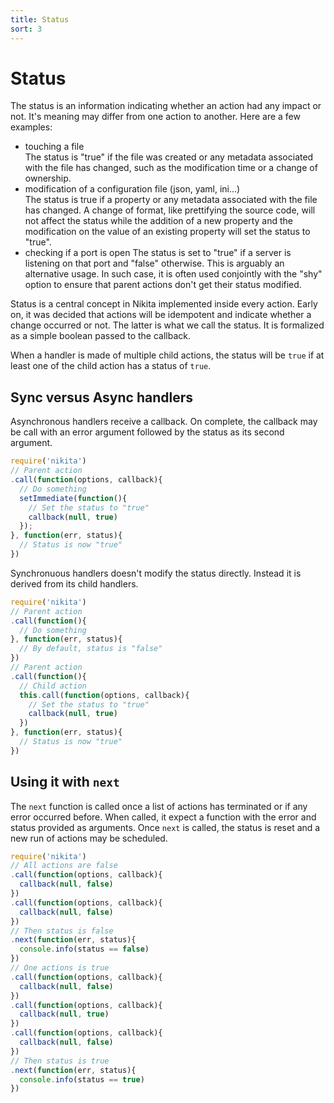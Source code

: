 ```yaml
---
title: Status
sort: 3
---
```


# Status

The status is an information indicating whether an action had any impact or not. It's meaning may differ from one action to another. Here are a few examples:

- touching a file   
  The status is "true" if the file was created or any metadata associated with the file has changed, such as the modification time or a change of ownership.
- modification of a configuration file (json, yaml, ini...)   
  The status is true if a property or any metadata associated with the file has changed. A change of format, like prettifying the source code, will not affect the status while the addition of a new property and the modification on the value of an existing property will set the status to "true".
- checking if a port is open
  The status is set to "true" if a server is listening on that port and "false" otherwise. This is arguably an alternative usage. In such case, it is often used conjointly with the "shy" option to ensure that parent actions don't get their status modified.

Status is a central concept in Nikita implemented inside every action. Early on, it was decided that actions will be idempotent and indicate whether a change occurred or not. The latter is what we call the status. It is formalized as a simple boolean passed to the callback.

When a handler is made of multiple child actions, the status will be `true` if at least one of the child action has a status of `true`.

## Sync versus Async handlers

Asynchronous handlers receive a callback. On complete, the callback may be call with an error argument followed by the status as its second argument.

```javascript
require('nikita')
// Parent action
.call(function(options, callback){
  // Do something
  setImmediate(function(){
    // Set the status to "true"
    callback(null, true)
  });
}, function(err, status){
  // Status is now "true"
})
```
Synchronuous handlers doesn't modify the status directly. Instead it is derived from its child handlers.

```javascript
require('nikita')
// Parent action
.call(function(){
  // Do something
}, function(err, status){
  // By default, status is "false"
})
// Parent action
.call(function(){
  // Child action
  this.call(function(options, callback){
    // Set the status to "true"
    callback(null, true)
  })
}, function(err, status){
  // Status is now "true"
})
```

## Using it with `next`

The `next` function is called once a list of actions has terminated or if any error occurred before. When called, it expect a function with the error and status provided as arguments. Once `next` is called, the status is reset and a new run of actions may be scheduled.

```js
require('nikita')
// All actions are false
.call(function(options, callback){
  callback(null, false)
})
.call(function(options, callback){
  callback(null, false)
})
// Then status is false
.next(function(err, status){
  console.info(status == false)
})
// One actions is true
.call(function(options, callback){
  callback(null, false)
})
.call(function(options, callback){
  callback(null, true)
})
.call(function(options, callback){
  callback(null, false)
})
// Then status is true
.next(function(err, status){
  console.info(status == true)
})
```
